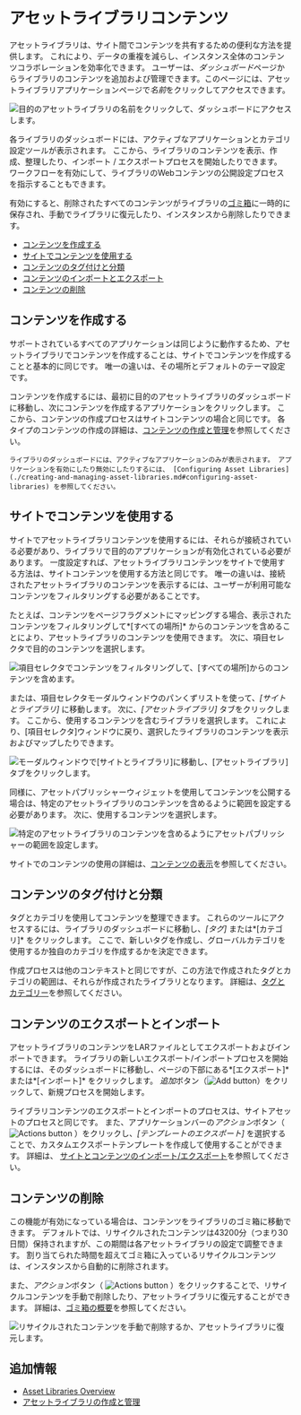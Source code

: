 # アセットライブラリコンテンツ

アセットライブラリは、サイト間でコンテンツを共有するための便利な方法を提供します。 これにより、データの重複を減らし、インスタンス全体のコンテンツコラボレーションを効率化できます。 ユーザーは、*ダッシュボード*ページからライブラリのコンテンツを追加および管理できます。このページには、アセットライブラリアプリケーションページで*名前*をクリックしてアクセスできます。

![目的のアセットライブラリの名前をクリックして、ダッシュボードにアクセスします。](./asset-library-content/images/01.png)

各ライブラリのダッシュボードには、アクティブなアプリケーションとカテゴリ設定ツールが表示されます。 ここから、ライブラリのコンテンツを表示、作成、整理したり、インポート / エクスポートプロセスを開始したりできます。 ワークフローを有効にして、ライブラリのWebコンテンツの公開設定プロセスを指示することもできます。

有効にすると、削除されたすべてのコンテンツがライブラリの[ゴミ箱](../recycle-bin/configuring-the-recycle-bin.md)に一時的に保存され、手動でライブラリに復元したり、インスタンスから削除したりできます。

  - [コンテンツを作成する](#creating-content)
  - [サイトでコンテンツを使用する](#using-content-in-your-sites)
  - [コンテンツのタグ付けと分類](#tagging-and-categorizing-content)
  - [コンテンツのインポートとエクスポート](#importing-and-exporting-content)
  - [コンテンツの削除](#removing-content)

## コンテンツを作成する

サポートされているすべてのアプリケーションは同じように動作するため、アセットライブラリでコンテンツを作成することは、サイトでコンテンツを作成することと基本的に同じです。 唯一の違いは、その場所とデフォルトのテーマ設定です。

コンテンツを作成するには、最初に目的のアセットライブラリのダッシュボードに移動し、次にコンテンツを作成するアプリケーションをクリックします。 ここから、コンテンツの作成プロセスはサイトコンテンツの場合と同じです。 各タイプのコンテンツの作成の詳細は、[コンテンツの作成と管理](../../content_authoring_and_management.html)を参照してください。

```{note}
ライブラリのダッシュボードには、アクティブなアプリケーションのみが表示されます。 アプリケーションを有効にしたり無効にしたりするには、 [Configuring Asset Libraries](./creating-and-managing-asset-libraries.md#configuring-asset-libraries) を参照してください。
```

## サイトでコンテンツを使用する

サイトでアセットライブラリコンテンツを使用するには、それらが接続されている必要があり、ライブラリで目的のアプリケーションが有効化されている必要があります。 一度設定すれば、アセットライブラリコンテンツをサイトで使用する方法は、サイトコンテンツを使用する方法と同じです。 唯一の違いは、接続されたアセットライブラリのコンテンツを表示するには、ユーザーが利用可能なコンテンツをフィルタリングする必要があることです。

たとえば、コンテンツをページフラグメントにマッピングする場合、表示されたコンテンツをフィルタリングして*[すべての場所]* からのコンテンツを含めることにより、アセットライブラリのコンテンツを使用できます。 次に、項目セレクタで目的のコンテンツを選択します。

![項目セレクタでコンテンツをフィルタリングして、[すべての場所]からのコンテンツを含めます。](./asset-library-content/images/02.png)

または、項目セレクタモーダルウィンドウのパンくずリストを使って、*[サイトとライブラリ]* に移動します。 次に、*[アセットライブラリ]* タブをクリックします。 ここから、使用するコンテンツを含むライブラリを選択します。 これにより、[項目セレクタ]ウィンドウに戻り、選択したライブラリのコンテンツを表示およびマップしたりできます。

![モーダルウィンドウで[サイトとライブラリ]に移動し、[アセットライブラリ]タブをクリックします。](./asset-library-content/images/03.png)

同様に、アセットパブリッシャーウィジェットを使用してコンテンツを公開する場合は、特定のアセットライブラリのコンテンツを含めるように範囲を設定する必要があります。 次に、使用するコンテンツを選択します。

![特定のアセットライブラリのコンテンツを含めるようにアセットパブリッシャーの範囲を設定します。](./asset-library-content/images/04.png)

サイトでのコンテンツの使用の詳細は、[コンテンツの表示](../../site-building/displaying_content.html)を参照してください。

## コンテンツのタグ付けと分類

タグとカテゴリを使用してコンテンツを整理できます。 これらのツールにアクセスするには、ライブラリのダッシュボードに移動し、*[タグ]* または*[カテゴリ]* をクリックします。 ここで、新しいタグを作成し、グローバルカテゴリを使用するか独自のカテゴリを作成するかを決定できます。

作成プロセスは他のコンテキストと同じですが、この方法で作成されたタグとカテゴリの範囲は、それらが作成されたライブラリとなります。 詳細は、[タグとカテゴリー](../tags_and_categories.html)を参照してください。

## コンテンツのエクスポートとインポート

アセットライブラリのコンテンツをLARファイルとしてエクスポートおよびインポートできます。 ライブラリの新しいエクスポート/インポートプロセスを開始するには、そのダッシュボードに移動し、ページの下部にある*[エクスポート]* または*[インポート]* をクリックします。 *追加*ボタン（![Add button](../../images/icon-add.png)）をクリックして、新規プロセスを開始します。

ライブラリコンテンツのエクスポートとインポートのプロセスは、サイトアセットのプロセスと同じです。 また、アプリケーションバーの*アクション*ボタン（ ![Actions button](../../images/icon-actions.png) ）をクリックし、*[テンプレートのエクスポート]* を選択することで、カスタムエクスポートテンプレートを作成して使用することができます。 詳細は、 [サイトとコンテンツのインポート/エクスポート](../../site-building/building-sites/importing-exporting-pages-and-content.md)を参照してください。

## コンテンツの削除

この機能が有効になっている場合は、コンテンツをライブラリのゴミ箱に移動できます。 デフォルトでは、リサイクルされたコンテンツは43200分（つまり30日間）保持されますが、この期間は各アセットライブラリの設定で調整できます。 割り当てられた時間を超えてゴミ箱に入っているリサイクルコンテンツは、インスタンスから自動的に削除されます。

また、*アクション*ボタン（ ![Actions button](../../images/icon-actions.png) ）をクリックすることで、リサイクルコンテンツを手動で削除したり、アセットライブラリに復元することができます。 詳細は、[ゴミ箱の概要](../recycle-bin/recycle-bin-overview.md)を参照してください。

![リサイクルされたコンテンツを手動で削除するか、アセットライブラリに復元します。](./asset-library-content/images/05.png)

## 追加情報

  - [Asset Libraries Overview](./asset-libraries-overview.md)
  - [アセットライブラリの作成と管理](./creating-and-managing-asset-libraries.md)
